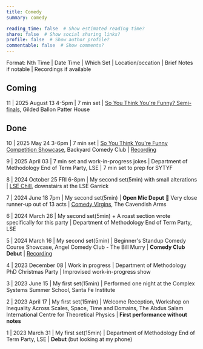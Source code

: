 ```yaml
---
title: Comedy
summary: comedy

reading_time: false  # Show estimated reading time?
share: false  # Show social sharing links?
profile: false  # Show author profile?
commentable: false  # Show comments?
---
```


Format: Nth Time | Date Time | Which Set | Location/occation | Brief Notes if notable  | Recordings if available


## Coming 

11 | 2025 August 13 4-5pm | 7 min set | [So You Think You're Funny? Semi-finals](https://tickets.gildedballoon.co.uk/event/14:5629/), Gilded Ballon Patter House

## Done

10 | 2025 May 24 3-6pm | 7 min set | [So You Think You're Funny Competition Showcase](https://backyardcomedyclub.co.uk/event/link/?ceId=73cf7480-c448-477a-bb04-1bb97991d208), Backyard Comedy Club | [Recording](https://www.youtube.com/watch?v=JCYde0pNVm4)

9 | 2025 April 03 | 7 min set and work-in-progress jokes | Department of Methodology End of Term Party, LSE | 7 min set to prep for SYTYF

8 | 2024 October 25 FRI 6-8pm | My second set(5min) with small alterations | [LSE Chill](https://www.lse.ac.uk/Events/2024/10/202410251900/LSE-Chill), downstairs at the LSE Garrick

7 | 2024 June 18 7pm | My second set(5min) | **Open Mic Deput** 🥈 Very close runner-up out of 13 acts | [Comedy Virgins](https://www.thecav.uk/comedy), The Cavendish Arms

6 | 2024 March 26 | My second set(5min) + A roast section wrote specifically for this party | Department of Methodology End of Term Party, LSE

5 | 2024 March 16 | My second set(5min) | Beginner's Standup Comedy Course Showcase, Angel Comedy Club - The Bill Murry | **Comedy Club Debut** | [Recording](https://www.instagram.com/reel/C8fZ5VXASc2/?utm_source=ig_web_copy_link&igsh=MzRlODBiNWFlZA==)

4 | 2023 December 08 | Work in progress | Department of Methodology PhD Christmas Party | Improvised work-in-progress show

3 | 2023 June 15 | My first set(15min) | Performed one night at the Complex Systems Summer School, Santa Fe Institute

2 | 2023 April 17 | My first set(15min) | Welcome Reception, Workshop on Inequality Across Scales, Space, Time and Domains, The Abdus Salam International Centre for Theoretical Physics | **First performance without notes**

1 | 2023 March 31 | My first set(15min) | Department of Methodology End of Term Party, LSE | **Debut** (but looking at my phone) 
